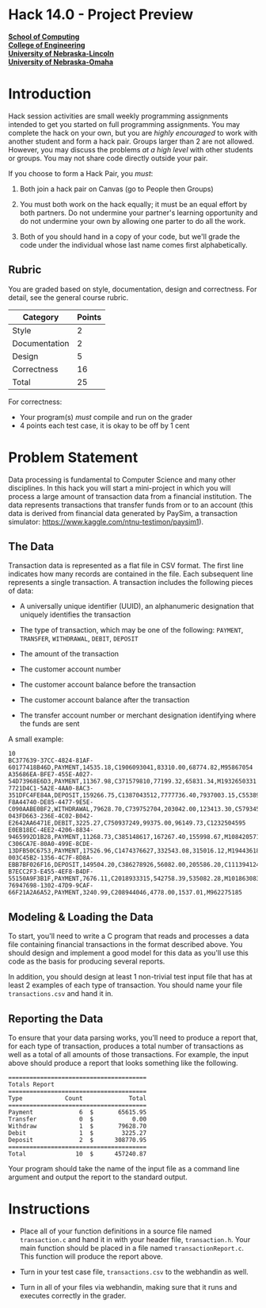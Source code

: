 # Hack 14.0 - Project Preview
**[School of Computing](https://computing.unl.edu/)**  
**[College of Engineering](https://engineering.unl.edu/)**  
**[University of Nebraska-Lincoln](https://unl.edu)**  
**[University of Nebraska-Omaha](https://http://unomaha.edu/)**  

# Introduction

Hack session activities are small weekly programming assignments
intended to get you started on full programming assignments. You may
complete the hack on your own, but you are *highly encouraged* to work
with another student and form a hack pair. Groups larger than 2 are not
allowed. However, you may discuss the problems *at a high level* with
other students or groups. You may not share code directly outside your
pair.

If you choose to form a Hack Pair, you *must*:

1.  Both join a hack pair on Canvas (go to People then Groups)

2.  You must both work on the hack equally; it must be an equal effort
    by both partners. Do not undermine your partner's learning
    opportunity and do not undermine your own by allowing one parter to
    do all the work.

3.  Both of you should hand in a copy of your code, but we'll grade the
    code under the individual whose last name comes first alphabetically.

## Rubric

You are graded based on style, documentation, design and correctness.
For detail, see the general course rubric.

| Category      | Points |
|---------------|--------|
| Style         | 2      |
| Documentation | 2      |
| Design        | 5      |
| Correctness   | 16     |
| Total         | 25     |

For correctness:
 - Your program(s) *must* compile and run on the grader
 - 4 points each test case, it is okay to be off by 1 cent

# Problem Statement

Data processing is fundamental to Computer Science and many other
disciplines. In this hack you will start a mini-project in which you
will process a large amount of transaction data from a financial
institution. The data represents transactions that transfer funds from
or to an account (this data is derived from financial data generated by
PaySim, a transaction simulator: <https://www.kaggle.com/ntnu-testimon/paysim1>).

## The Data

Transaction data is represented as a flat file in CSV format. The first
line indicates how many records are contained in the file. Each
subsequent line represents a single transaction. A transaction includes
the following pieces of data:

-   A universally unique identifier (UUID), an alphanumeric designation
    that uniquely identifies the transaction

-   The type of transaction, which may be one of the following:
    `PAYMENT`, `TRANSFER`, `WITHDRAWAL`, `DEBIT`, `DEPOSIT`

-   The amount of the transaction

-   The customer account number

-   The customer account balance before the transaction

-   The customer account balance after the transaction

-   The transfer account number or merchant designation identifying
    where the funds are sent

A small example:

```text
10
BC377639-37CC-4824-81AF-60177418B46D,PAYMENT,14535.18,C1906093041,83310.00,68774.82,M95867054
A35686EA-BFE7-455E-A027-54D73968E6D3,PAYMENT,11367.98,C371579810,77199.32,65831.34,M1932650331
7721D4C1-5A2E-4AA0-8AC3-351DFC4FE84A,DEPOSIT,159266.75,C1387043512,7777736.40,7937003.15,C553899299
F8A44740-DE85-4477-9E5E-C090AABE0BF2,WITHDRAWAL,79628.70,C739752704,203042.00,123413.30,C579345824
043FD663-236E-4C02-B042-E2642AA6471E,DEBIT,3225.27,C750937249,99375.00,96149.73,C1232504595
E0EB18EC-4EE2-4206-8834-9465992D1B28,PAYMENT,11268.73,C385148617,167267.40,155998.67,M1084205719
C306CA7E-80A0-499E-8CDE-13DFB50C6753,PAYMENT,17526.96,C1474376627,332543.08,315016.12,M1944361847
003C45B2-1356-4C7F-8D8A-EBB7BF026F16,DEPOSIT,149504.20,C386278926,56082.00,205586.20,C1113941243
B7ECC2F3-E455-4EF8-B4DF-55150A9F3B1F,PAYMENT,7676.11,C2018933315,542758.39,535082.28,M1018630839
76947698-1302-47D9-9CAF-66F21A2A6A52,PAYMENT,3240.99,C208944046,4778.00,1537.01,M962275185
```

## Modeling & Loading the Data

To start, you'll need to write a C program that reads and processes a
data file containing financial transactions in the format described
above. You should design and implement a good model for this data as
you'll use this code as the basis for producing several reports.

In addition, you should design at least 1 non-trivial test input file
that has at least 2 examples of each type of transaction. You should
name your file `transactions.csv` and hand it in.

## Reporting the Data

To ensure that your data parsing works, you'll need to produce a report
that, for each type of transaction, produces a total number of
transactions as well as a total of all amounts of those transactions.
For example, the input above should produce a report that looks something
like the following.

``` text
=======================================
Totals Report
=======================================
Type            Count             Total
=======================================
Payment             6  $       65615.95
Transfer            0  $           0.00
Withdraw            1  $       79628.70
Debit               1  $        3225.27
Deposit             2  $      308770.95
=======================================
Total              10  $      457240.87
```

Your program should take the name of the input file as a command line
argument and output the report to the standard output.

# Instructions

-   Place all of your function definitions in a source file named
    `transaction.c` and hand it in with your header file,
    `transaction.h`. Your main function should be placed in a
    file named `transactionReport.c`. This function will produce
    the report above.

-   Turn in your test case file, `transactions.csv` to the
    webhandin as well.

-   Turn in all of your files via webhandin, making sure that it runs
    and executes correctly in the grader. 
